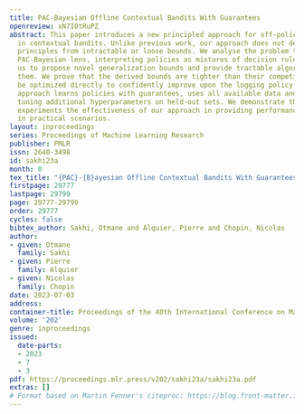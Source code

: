 ```yaml
---
title: PAC-Bayesian Offline Contextual Bandits With Guarantees
openreview: xN7I0tRuPZ
abstract: This paper introduces a new principled approach for off-policy learning
  in contextual bandits. Unlike previous work, our approach does not derive learning
  principles from intractable or loose bounds. We analyse the problem through the
  PAC-Bayesian lens, interpreting policies as mixtures of decision rules. This allows
  us to propose novel generalization bounds and provide tractable algorithms to optimize
  them. We prove that the derived bounds are tighter than their competitors, and can
  be optimized directly to confidently improve upon the logging policy offline. Our
  approach learns policies with guarantees, uses all available data and does not require
  tuning additional hyperparameters on held-out sets. We demonstrate through extensive
  experiments the effectiveness of our approach in providing performance guarantees
  in practical scenarios.
layout: inproceedings
series: Proceedings of Machine Learning Research
publisher: PMLR
issn: 2640-3498
id: sakhi23a
month: 0
tex_title: "{PAC}-{B}ayesian Offline Contextual Bandits With Guarantees"
firstpage: 29777
lastpage: 29799
page: 29777-29799
order: 29777
cycles: false
bibtex_author: Sakhi, Otmane and Alquier, Pierre and Chopin, Nicolas
author:
- given: Otmane
  family: Sakhi
- given: Pierre
  family: Alquier
- given: Nicolas
  family: Chopin
date: 2023-07-03
address: 
container-title: Proceedings of the 40th International Conference on Machine Learning
volume: '202'
genre: inproceedings
issued:
  date-parts:
  - 2023
  - 7
  - 3
pdf: https://proceedings.mlr.press/v202/sakhi23a/sakhi23a.pdf
extras: []
# Format based on Martin Fenner's citeproc: https://blog.front-matter.io/posts/citeproc-yaml-for-bibliographies/
---
```

